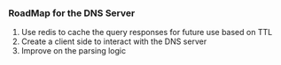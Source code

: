 ### RoadMap for the DNS Server

1. Use redis to cache the query responses for future use based on TTL
2. Create a client side to interact with the DNS server
3. Improve on the parsing logic 